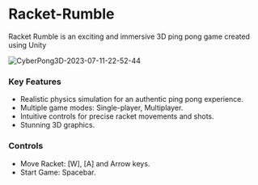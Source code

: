 # Racket-Rumble
Racket Rumble is an exciting and immersive 3D ping pong game created using Unity

![CyberPong3D-2023-07-11-22-52-44](https://github.com/Chans-cellar/Racket-Rumble/assets/99122826/be27983d-8cbe-4284-bbcb-613d8d340e32)

<h3 align="left"> Key Features </h3>

- Realistic physics simulation for an authentic ping pong experience.
- Multiple game modes: Single-player, Multiplayer.
- Intuitive controls for precise racket movements and shots.
- Stunning 3D graphics.

<h3 align="left"> Controls </h3>

- Move Racket: [W], [A] and Arrow keys.
- Start Game: Spacebar.
